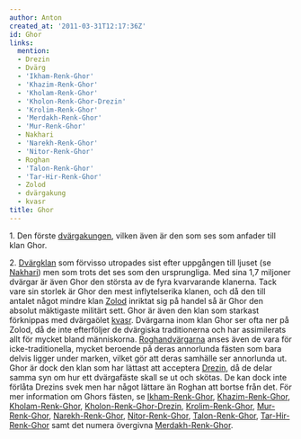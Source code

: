 ```yaml
---
author: Anton
created_at: '2011-03-31T12:17:36Z'
id: Ghor
links:
  mention:
  - Drezin
  - Dvärg
  - 'Ikham-Renk-Ghor'
  - 'Khazim-Renk-Ghor'
  - 'Kholam-Renk-Ghor'
  - 'Kholon-Renk-Ghor-Drezin'
  - 'Krolim-Renk-Ghor'
  - 'Merdakh-Renk-Ghor'
  - 'Mur-Renk-Ghor'
  - Nakhari
  - 'Narekh-Renk-Ghor'
  - 'Nitor-Renk-Ghor'
  - Roghan
  - 'Talon-Renk-Ghor'
  - 'Tar-Hir-Renk-Ghor'
  - Zolod
  - dvärgakung
  - kvasr
title: Ghor
---
```


1\. Den förste [dvärgakungen], vilken även är den som ses som anfader till klan Ghor.

2\. [Dvärgklan] som förvisso utropades sist efter uppgången till ljuset (se [Nakhari]) men som trots
det ses som den ursprungliga. Med sina 1,7 miljoner dvärgar är även Ghor den största av de fyra
kvarvarande klanerna. Tack vare sin storlek är Ghor den mest inflytelserika klanen, och då den till
antalet något mindre klan [Zolod] inriktat sig på handel så är Ghor den absolut mäktigaste militärt
sett. Ghor är även den klan som starkast förknippas med dvärgaölet [kvasr]. Dvärgarna inom klan Ghor
ser ofta ner på Zolod, då de inte efterföljer de dvärgiska traditionerna och har assimilerats allt
för mycket bland människorna. [Roghandvärgarna] anses även de vara för icke-traditionella, mycket
beroende på deras annorlunda fästen som bara delvis ligger under marken, vilket gör att deras
samhälle ser annorlunda ut. Ghor är dock den klan som har lättast att acceptera [Drezin], då de
delar samma syn om hur ett dvärgafäste skall se ut och skötas. De kan dock inte förlåta Drezins svek
men har något lättare än Roghan att bortse från det. För mer information om Ghors fästen, se
[Ikham-Renk-Ghor], [Khazim-Renk-Ghor], [Kholam-Renk-Ghor], [Kholon-Renk-Ghor-Drezin],
[Krolim-Renk-Ghor], [Mur-Renk-Ghor], [Narekh-Renk-Ghor], [Nitor-Renk-Ghor], [Talon-Renk-Ghor],
[Tar-Hir-Renk-Ghor] samt det numera övergivna [Merdakh-Renk-Ghor].

  [dvärgakungen]: dvärgakung
  [Dvärgklan]: Dvärg
  [Nakhari]: Nakhari
  [Zolod]: Zolod
  [kvasr]: kvasr
  [Roghandvärgarna]: Roghan
  [Drezin]: Drezin
  [Ikham-Renk-Ghor]: Ikham-Renk-Ghor
  [Khazim-Renk-Ghor]: Khazim-Renk-Ghor
  [Kholam-Renk-Ghor]: Kholam-Renk-Ghor
  [Kholon-Renk-Ghor-Drezin]: Kholon-Renk-Ghor-Drezin
  [Krolim-Renk-Ghor]: Krolim-Renk-Ghor
  [Mur-Renk-Ghor]: Mur-Renk-Ghor
  [Narekh-Renk-Ghor]: Narekh-Renk-Ghor
  [Nitor-Renk-Ghor]: Nitor-Renk-Ghor
  [Talon-Renk-Ghor]: Talon-Renk-Ghor
  [Tar-Hir-Renk-Ghor]: Tar-Hir-Renk-Ghor
  [Merdakh-Renk-Ghor]: Merdakh-Renk-Ghor
